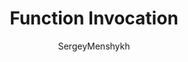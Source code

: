 ---
title: Function Invocation
description: Describes function invocation types SK supports.
zone_pivot_groups: programming-languages
author: SergeyMenshykh
ms.topic: conceptual
ms.author: SergeyMenshykh
ms.date: 12/09/2024
ms.service: semantic-kernel
---